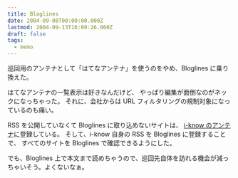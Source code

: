 ```yaml
---
title: Bloglines
date: 2004-09-08T00:00:00.000Z
lastmod: 2004-09-13T16:09:26.000Z
draft: false
tags:
  - memo
---
```


巡回用のアンテナとして「はてなアンテナ」を使うのをやめ、Bloglines に乗り換えた。

はてなアンテナの一覧表示は好きなんだけど、 やっぱり編集が面倒なのがネックになっちゃった。 それに、会社からは URL フィルタリングの規制対象になっているのも痛い。

RSS を公開していなくて Bloglines に取り込めないサイトは、 [i-know のアンテナ](http://i-know.jp/machu/)に登録している。 そして、i-know 自身の RSS を Bloglines に登録することで、 すべてのサイトを Bloglines で確認できるようにした。

でも、Bloglines 上で本文まで読めちゃうので、巡回先自体を訪れる機会が減っちゃいそう。よくないなぁ。
